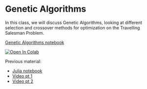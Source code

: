 # Genetic Algorithms


In this class, we will discuss Genetic Algorithms, looking at different
selection and crossover methods for optimization on the Travelling Salesman
Problem.

[Genetic Algorithms notebook](https://github.com/d9w/evolution/blob/master/ga/genetic_algorithm.ipynb)
    
[![Open In Colab](https://colab.research.google.com/assets/colab-badge.svg)](https://colab.research.google.com/github/d9w/evolution/blob/master/ga/genetic_algorithm.ipynb)

Previous material:
* [Julia notebook](https://github.com/d9w/evolution/blob/master/archive/GAs.ipynb)
* [Video pt 1](https://youtu.be/Xru4pBs-U24)
* [Video pt 2](https://youtu.be/0-yuMz3JDnc)
